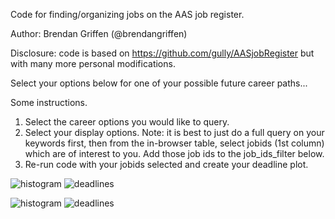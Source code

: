 Code for finding/organizing jobs on the AAS job register.

Author: Brendan Griffen (@brendangriffen)  

Disclosure: code is based on https://github.com/gully/AASjobRegister 
            but with many more personal modifications.  

Select your options below for one of your possible future career paths... 

Some instructions.

1. Select the career options you would like to query.
2. Select your display options. Note: it is best to just do a full query on
   your keywords first, then from the in-browser table, select jobids (1st column)
   which are of interest to you. Add those job ids to the job_ids_filter below.
3. Re-run code with your jobids selected and create your deadline plot.

![histogram]("https://raw.githubusercontent.com/bgriffen/easyaasjobs/master/jobs_left_timeline.png "Keyword histogram")
![deadlines]("https://raw.githubusercontent.com/bgriffen/easyaasjobs/master/keyword.png "Deadlines")

![histogram]("https://raw.githubusercontent.com/bgriffen/easyaasjobs/master/jobs_left_timeline.png?raw=true "Keyword histogram")
![deadlines]("https://raw.githubusercontent.com/bgriffen/easyaasjobs/master/keyword.png?raw=true "Deadlines")

